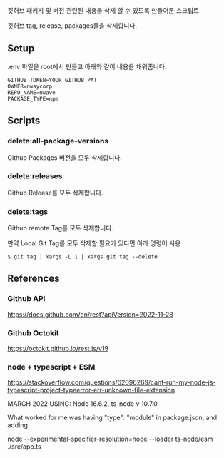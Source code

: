 깃허브 패키지 및 버전 관련된 내용을 삭제 할 수 있도록 만들어둔 스크립트.

깃허브 tag, release, packages들을 삭제합니다.

## Setup

.env 파일을 root에서 만들고 아래와 같이 내용을 채워줍니다.

```
GITHUB_TOKEN=YOUR GITHUB PAT
OWNER=nwaycorp
REPO_NAME=nwave
PACKAGE_TYPE=npm
```

## Scripts

### delete:all-package-versions

Github Packages 버전을 모두 삭제합니다.

### delete:releases

Github Release를 모두 삭제합니다.

### delete:tags

Github remote Tag를 모두 삭제합니다.

만약 Local Git Tag를 모두 삭제할 필요가 있다면 아래 명령어 사용

```
$ git tag | xargs -L 1 | xargs git tag --delete
```

## References

### Github API

https://docs.github.com/en/rest?apiVersion=2022-11-28

### Github Octokit

https://octokit.github.io/rest.js/v19

### node + typescript + ESM

https://stackoverflow.com/questions/62096269/cant-run-my-node-js-typescript-project-typeerror-err-unknown-file-extension

MARCH 2022
USING: Node 16.6.2, ts-node v 10.7.0

What worked for me was having "type": "module" in package.json, and adding

node --experimental-specifier-resolution=node --loader ts-node/esm ./src/app.ts
